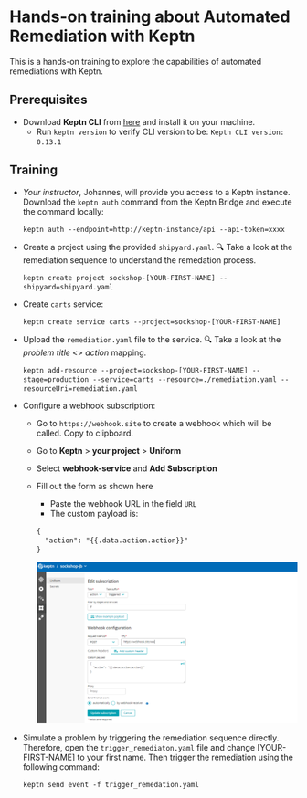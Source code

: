 # Hands-on training about Automated Remediation with Keptn

This is a hands-on training to explore the capabilities of automated remediations with Keptn. 

## Prerequisites

* Download **Keptn CLI** from [here](https://github.com/keptn/keptn/releases/tag/0.13.1) and install it on your machine.
  * Run `keptn version` to verify CLI version to be: `Keptn CLI version: 0.13.1`

## Training

* *Your instructor*, Johannes, will provide you access to a Keptn instance. Download the `keptn auth` command from the Keptn Bridge and execute the command locally: 

    ```
    keptn auth --endpoint=http://keptn-instance/api --api-token=xxxx
    ```

* Create a project using the provided `shipyard.yaml`. :mag: Take a look at the remediation sequence to understand the remedation process.

    ```
    keptn create project sockshop-[YOUR-FIRST-NAME] --shipyard=shipyard.yaml
    ```

* Create `carts` service: 

    ```
    keptn create service carts --project=sockshop-[YOUR-FIRST-NAME]
    ```

* Upload the `remediation.yaml` file to the service. :mag: Take a look at the *problem title* <> *action* mapping.

    ```
    keptn add-resource --project=sockshop-[YOUR-FIRST-NAME] --stage=production --service=carts --resource=./remediation.yaml --resourceUri=remediation.yaml
    ```

* Configure a webhook subscription: 
  * Go to `https://webhook.site` to create a webhook which will be called. Copy to clipboard.
  * Go to **Keptn** > **your project** > **Uniform**
  * Select **webhook-service** and **Add Subscription**
  * Fill out the form as shown here 
    * Paste the webhook URL in the field `URL`
    * The custom payload is: 
    ```
    {
      "action": "{{.data.action.action}}"
    }
    ```

    ![Webhook](./webhook.png)

* Simulate a problem by triggering the remediation sequence directly. Therefore, open the `trigger_remediaton.yaml` file and change [YOUR-FIRST-NAME] to your first name. Then trigger the remediation using the following command: 

    ```
    keptn send event -f trigger_remedation.yaml
    ```